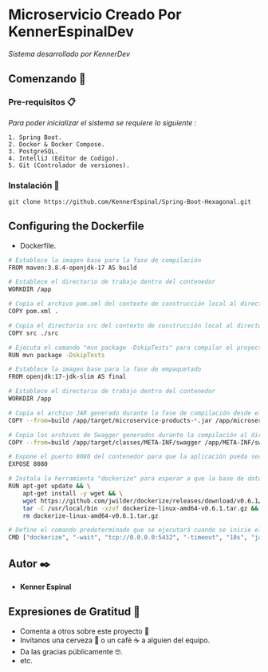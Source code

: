 # Microservicio Creado Por KennerEspinalDev

_Sistema desarrollado por KennerDev_

## Comenzando 🚀

### Pre-requisitos 📋

_Para poder inicializar el sistema se requiere lo siguiente :_

```
1. Spring Boot.
2. Docker & Docker Compose.
3. PostgreSQL.
4. IntelliJ (Editor de Codigo).
5. Git (Controlador de versiones).
```

### Instalación 🔧
```
git clone https://github.com/KennerEspinal/Spring-Boot-Hexagonal.git
```

## Configuring the Dockerfile
-	Dockerfile.
```sh
# Establece la imagen base para la fase de compilación
FROM maven:3.8.4-openjdk-17 AS build

# Establece el directorio de trabajo dentro del contenedor
WORKDIR /app

# Copia el archivo pom.xml del contexto de construcción local al directorio de trabajo en el contenedor
COPY pom.xml .

# Copia el directorio src del contexto de construcción local al directorio de trabajo en el contenedor
COPY src ./src

# Ejecuta el comando "mvn package -DskipTests" para compilar el proyecto Maven y generar el archivo JAR de la aplicación
RUN mvn package -DskipTests

# Establece la imagen base para la fase de empaquetado
FROM openjdk:17-jdk-slim AS final

# Establece el directorio de trabajo dentro del contenedor
WORKDIR /app

# Copia el archivo JAR generado durante la fase de compilación desde el directorio /app/target al directorio /app en esta segunda fase
COPY --from=build /app/target/microservice-products-*.jar /app/microservice-products.jar

# Copia los archivos de Swagger generados durante la compilación al directorio correspondiente dentro del contenedor
COPY --from=build /app/target/classes/META-INF/swagger /app/META-INF/swagger

# Expone el puerto 8080 del contenedor para que la aplicación pueda ser accedida desde fuera del contenedor
EXPOSE 8080

# Instala la herramienta "dockerize" para esperar a que la base de datos esté disponible antes de iniciar la aplicación
RUN apt-get update && \
    apt-get install -y wget && \
    wget https://github.com/jwilder/dockerize/releases/download/v0.6.1/dockerize-linux-amd64-v0.6.1.tar.gz && \
    tar -C /usr/local/bin -xzvf dockerize-linux-amd64-v0.6.1.tar.gz && \
    rm dockerize-linux-amd64-v0.6.1.tar.gz

# Define el comando predeterminado que se ejecutará cuando se inicie el contenedor
CMD ["dockerize", "-wait", "tcp://0.0.0.0:5432", "-timeout", "10s", "java", "-Dcom.sun.management.jmxremote", "-Xmx128m", "-jar", "/app/microservice-products.jar"]

```

## Autor ✒️

* **Kenner Espinal**

## Expresiones de Gratitud 🎁

* Comenta a otros sobre este proyecto 📢
* Invitanos una cerveza 🍺 o un café ☕ a alguien del equipo. 
* Da las gracias públicamente 🤓.
* etc.
